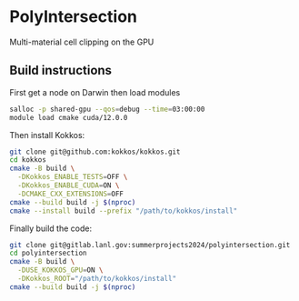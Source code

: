 # PolyIntersection

Multi-material cell clipping on the GPU

## Build instructions

First get a node on Darwin then load modules

```sh
salloc -p shared-gpu --qos=debug --time=03:00:00
module load cmake cuda/12.0.0
```
Then install Kokkos:

```sh
git clone git@github.com:kokkos/kokkos.git
cd kokkos
cmake -B build \
  -DKokkos_ENABLE_TESTS=OFF \
  -DKokkos_ENABLE_CUDA=ON \
  -DCMAKE_CXX_EXTENSIONS=OFF
cmake --build build -j $(nproc)
cmake --install build --prefix "/path/to/kokkos/install"
```
Finally build the code:

```sh
git clone git@gitlab.lanl.gov:summerprojects2024/polyintersection.git
cd polyintersection
cmake -B build \
  -DUSE_KOKKOS_GPU=ON \
  -DKokkos_ROOT="/path/to/kokkos/install"
cmake --build build -j $(nproc)  
```

